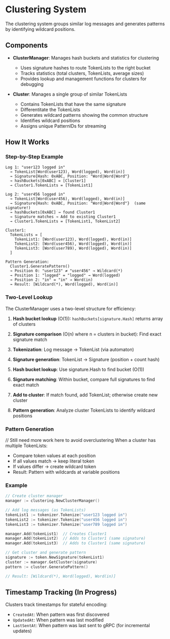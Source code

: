# Clustering System

The clustering system groups similar log messages and generates patterns by identifying wildcard positions.

## Components

- **ClusterManager**: Manages hash buckets and statistics for clustering
  - Uses signature hashes to route TokenLists to the right bucket
  - Tracks statistics (total clusters, TokenLists, average sizes)
  - Provides lookup and management functions for clusters for debugging
  
- **Cluster**: Manages a single group of similar TokenLists
  - Contains TokenLists that have the same signature
  - Differentitate the TokenLists 
  - Generates wildcard patterns showing the common structure
  - Identifies wildcard positions
  - Assigns unique PatternIDs for streaming

## How It Works

### Step-by-Step Example

```
Log 1: "user123 logged in"
  → TokenList[Word(user123), Word(logged), Word(in)]
  → Signature{Hash: 0xABC, Position: "Word|Word|Word"}
  → hashBuckets[0xABC] = [Cluster1]
  → Cluster1.TokenLists = [TokenList1]

Log 2: "user456 logged in"
  → TokenList[Word(user456), Word(logged), Word(in)]
  → Signature{Hash: 0xABC, Position: "Word|Word|Word"}  (same signature!)
  → hashBuckets[0xABC] → found Cluster1
  → Signature matches → Add to existing Cluster1
  → Cluster1.TokenLists = [TokenList1, TokenList2]

Cluster1:
  TokenLists = [
    TokenList1: [Word(user123), Word(logged), Word(in)]
    TokenList2: [Word(user456), Word(logged), Word(in)]
    TokenList3: [Word(user789), Word(logged), Word(in)]
  ]

Pattern Generation:
  Cluster1.GeneratePattern()
  → Position 0: "user123" ≠ "user456" → Wildcard(*)
  → Position 1: "logged" = "logged" → Word(logged)
  → Position 2: "in" = "in" → Word(in)
  → Result: [Wildcard(*), Word(logged), Word(in)]
```

### Two-Level Lookup

The ClusterManager uses a two-level structure for efficiency:

1. **Hash bucket lookup** (O(1)): `hashBuckets[signature.Hash]` returns array of clusters
2. **Signature comparison** (O(n) where n = clusters in bucket): Find exact signature match

1. **Tokenization**: Log message → TokenList (via automaton)
2. **Signature generation**: TokenList → Signature (position + count hash)
3. **Hash bucket lookup**: Use signature.Hash to find bucket (O(1))
4. **Signature matching**: Within bucket, compare full signatures to find exact match
5. **Add to cluster**: If match found, add TokenList; otherwise create new cluster
6. **Pattern generation**: Analyze cluster TokenLists to identify wildcard positions

### Pattern Generation
// Still need more work here to avoid overclustering
When a cluster has multiple TokenLists:
- Compare token values at each position
- If all values match → keep literal token
- If values differ → create wildcard token
- Result: Pattern with wildcards at variable positions

### Example

```go
// Create cluster manager
manager := clustering.NewClusterManager()

// Add log messages (as TokenLists)
tokenList1 := tokenizer.Tokenize("user123 logged in")
tokenList2 := tokenizer.Tokenize("user456 logged in")
tokenList3 := tokenizer.Tokenize("user789 logged in")

manager.Add(tokenList1)  // Creates Cluster1
manager.Add(tokenList2)  // Adds to Cluster1 (same signature)
manager.Add(tokenList3)  // Adds to Cluster1 (same signature)

// Get cluster and generate pattern
signature := token.NewSignature(tokenList1)
cluster := manager.GetCluster(signature)
pattern := cluster.GeneratePattern()

// Result: [Wildcard(*), Word(logged), Word(in)]
```

## Timestamp Tracking (In Progress)

Clusters track timestamps for stateful encoding:
- `CreatedAt`: When pattern was first discovered
- `UpdatedAt`: When pattern was last modified
- `LastSentAt`: When pattern was last sent to gRPC (for incremental updates)
